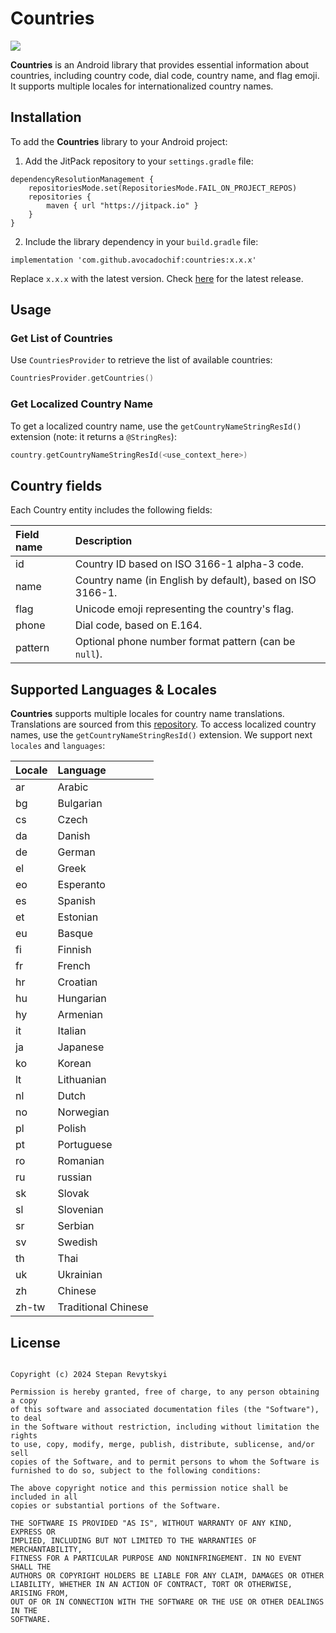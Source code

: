 # Countries

[![](https://jitpack.io/v/avocadochif/countries.svg)](https://jitpack.io/#avocadochif/countries)

**Countries** is an Android library that provides essential information about countries, including country code, dial code, country name, and flag emoji. It supports multiple locales for internationalized country names.

## Installation

To add the **Countries** library to your Android project:

1. Add the JitPack repository to your `settings.gradle` file:

```
dependencyResolutionManagement {
    repositoriesMode.set(RepositoriesMode.FAIL_ON_PROJECT_REPOS)
    repositories {
        maven { url "https://jitpack.io" }
    }
}
```

2. Include the library dependency in your `build.gradle` file:

```
implementation 'com.github.avocadochif:countries:x.x.x'
```

Replace `x.x.x` with the latest version. Check [here](https://github.com/avocadochif/countries/releases) for the latest release.

## Usage

### Get List of Countries

Use `CountriesProvider` to retrieve the list of available countries:

```kotlin
CountriesProvider.getCountries()
```

### Get Localized Country Name

To get a localized country name, use the `getCountryNameStringResId()` extension (note: it returns a `@StringRes`):

```kotlin
country.getCountryNameStringResId(<use_context_here>)
```

## Country fields

Each Country entity includes the following fields:

| Field name | Description |
| :---------- | :---------- |
| id | Country ID based on ISO 3166-1 alpha-3 code. |
| name | Country name (in English by default), based on ISO 3166-1. |
| flag | Unicode emoji representing the country's flag. |
| phone | Dial code, based on E.164. |
| pattern | Optional phone number format pattern (can be `null`). |

## Supported Languages & Locales

**Countries** supports multiple locales for country name translations. Translations are sourced from this [repository](https://github.com/stefangabos/world_countries). To access localized country names, use the `getCountryNameStringResId()` extension. We support next `locales` and `languages`:

| Locale | Language |
| :---------- | :---------- |
| ar | Arabic |
| bg | Bulgarian |
| cs | Czech |
| da | Danish |
| de | German |
| el | Greek |
| eo | Esperanto |
| es | Spanish |
| et | Estonian |
| eu | Basque |
| fi | Finnish |
| fr | French |
| hr | Croatian |
| hu | Hungarian |
| hy | Armenian |
| it | Italian |
| ja | Japanese |
| ko | Korean |
| lt | Lithuanian |
| nl | Dutch |
| no | Norwegian |
| pl | Polish |
| pt | Portuguese |
| ro | Romanian |
| ru | russian |
| sk | Slovak |
| sl | Slovenian |
| sr | Serbian |
| sv | Swedish |
| th | Thai |
| uk | Ukrainian |
| zh | Chinese |
| zh-tw | Traditional Chinese |

## License

```MIT License

Copyright (c) 2024 Stepan Revytskyi

Permission is hereby granted, free of charge, to any person obtaining a copy
of this software and associated documentation files (the "Software"), to deal
in the Software without restriction, including without limitation the rights
to use, copy, modify, merge, publish, distribute, sublicense, and/or sell
copies of the Software, and to permit persons to whom the Software is
furnished to do so, subject to the following conditions:

The above copyright notice and this permission notice shall be included in all
copies or substantial portions of the Software.

THE SOFTWARE IS PROVIDED "AS IS", WITHOUT WARRANTY OF ANY KIND, EXPRESS OR
IMPLIED, INCLUDING BUT NOT LIMITED TO THE WARRANTIES OF MERCHANTABILITY,
FITNESS FOR A PARTICULAR PURPOSE AND NONINFRINGEMENT. IN NO EVENT SHALL THE
AUTHORS OR COPYRIGHT HOLDERS BE LIABLE FOR ANY CLAIM, DAMAGES OR OTHER
LIABILITY, WHETHER IN AN ACTION OF CONTRACT, TORT OR OTHERWISE, ARISING FROM,
OUT OF OR IN CONNECTION WITH THE SOFTWARE OR THE USE OR OTHER DEALINGS IN THE
SOFTWARE.
```
